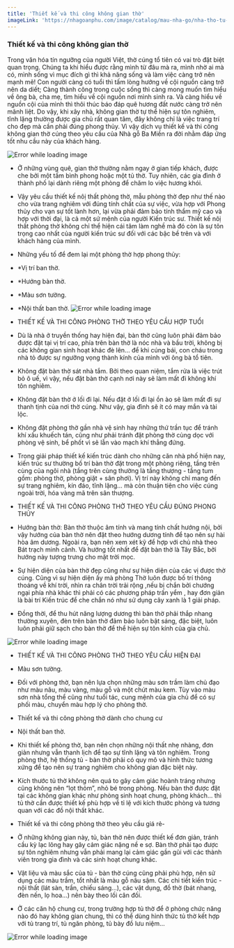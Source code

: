 ```yaml
---
title: 'Thiết kế và thi công không gian thờ'
imageLink: 'https://nhagoanphu.com/image/catalog/mau-nha-go/nha-tho-tu-duong/NTD-01/nha-tu-duong-2.jpg'
---
```


### Thiết kế và thi công không gian thờ

Trong văn hóa tín ngưỡng của người Việt, thờ cúng tổ tiên có vai trò đặt biệt quan trọng. Chúng ta khi hiểu được rằng mình từ đâu mà ra, mình nhờ ai mà có, mình sống vì mục đích gì thì khả năng sống và làm việc càng trở nên mạnh mẽ! Con người càng có tuổi thì tấm lòng hướng về cội nguồn càng trở nên da diết; Càng thành công trong cuộc sống thì càng mong muốn tìm hiểu về ông bà, cha mẹ, tìm hiểu về cội nguồn nơi mình sinh ra. Và càng hiểu về nguồn cội của mình thì thôi thúc báo đáp quê hương đất nước càng trở nên mãnh liệt. Do vậy, khi xây nhà, không gian thờ tự thể hiện sự tôn nghiêm, tĩnh lặng thường được gia chủ rất quan tâm, đây không chỉ là việc trang trí cho đẹp mà cần phải đúng phong thủy. Vì vậy dịch vụ thiết kế và thi công không gian thờ cúng theo yêu cầu của Nhà gỗ Ba Miền ra đời nhằm đáp ứng tốt nhu cầu này của khách hàng.

![Error while loading image](https://drive.google.com/thumbnail?id=1Qex8IXKfOpo19h_uPa4kWo6tdqODlR65 'Ảnh minh họa')

-   Ở những vùng quê, gian thờ thường nằm ngay ở gian tiếp khách, được che bởi một tấm bình phong hoặc một tủ thờ. Tuy nhiên, các gia đình ở thành phố lại dành riêng một phòng để chăm lo việc hương khói.

-   Vậy yêu cầu thiết kế nôị thất phòng thờ, mẫu phòng thờ đẹp như thế nào cho vừa trang nghiêm với đúng tính chất của sự việc, vừa hợp với Phong thủy cho vạn sự tốt lành hơn, lại vừa phải đảm bảo tính thẩm mỹ cao và hợp với thời đại, là cả một sứ mệnh của người Kiến trúc sư. Thiết kế nôị thất phòng thờ không chỉ thể hiện cái tâm làm nghề mà đó còn là sự tôn trọng cao nhất của người kiến trúc sư đối với các bậc bề trên và với khách hàng của mình.
-   Những yếu tố để đem lại một phòng thờ hợp phong thủy:
-   \*Vị trí ban thờ.
-   \*Hướng bàn thờ.
-   \*Màu sơn tường.
-   \*Nội thất ban thờ.
    ![Error while loading image](https://drive.google.com/thumbnail?id=1WJYy8IbUp2Fz43Zsph3Hoq8nTtgbEvQK 'Ảnh minh họa')

-   THIẾT KẾ VÀ THI CÔNG PHÒNG THỜ THEO YÊU CẦU HỢP TUỔI
-   Dù là nhà ở truyền thống hay hiện đại, bàn thờ cũng luôn phải đảm bảo được đặt tại vị trí cao, phía trên bàn thờ là nóc nhà và bầu trời, không bị các không gian sinh hoạt khác đè lên… để khi cúng bái, con cháu trong nhà tỏ được sự ngưỡng vọng thành kính của mình với ông bà tổ tiên.
-   Không đặt bàn thờ sát nhà tắm. Bởi theo quan niệm, tắm rửa là việc trút bỏ ô uế, vì vậy, nếu đặt bàn thờ cạnh nơi này sẽ làm mất đi không khí tôn nghiêm.
-   Không đặt bàn thờ ở lối đi lại. Nếu đặt ở lối đi lại ồn ào sẽ làm mất đi sự thanh tịnh của nơi thờ cúng. Như vậy, gia đình sẽ ít có may mắn và tài lộc.
-   Không đặt phòng thờ gần nhà vệ sinh hay những thứ trần tục để tránh khí xấu khuếch tán, cũng như phải tránh đặt phòng thờ cùng dọc với phòng vệ sinh, bể phốt vì sẽ lẫn vào mạch khí thẳng đứng.
-   Trong giải pháp thiết kế kiến trúc dành cho những căn nhà phố hiện nay, kiến trúc sư thường bố trí bàn thờ đặt trong một phòng riêng, tầng trên cùng của ngôi nhà (tầng trên cùng thường là tầng thượng - tầng tum gồm: phòng thờ, phòng giặt + sân phơi). Vị trí này không chỉ mang đến sự trang nghiêm, kín đáo, tĩnh lặng… mà còn thuận tiện cho việc cúng ngoài trời, hóa vàng mã trên sân thượng.

-   THIẾT KẾ VÀ THI CÔNG PHÒNG THỜ THEO YÊU CẦU ĐÚNG PHONG THỦY
-   Hướng bàn thờ: Bàn thờ thuộc âm tính và mang tính chất hướng nội, bởi vậy hướng của bàn thờ nên đặt theo hướng dương tính để tạo nên sự hài hòa âm dương. Ngoài ra, bạn nên xem xét kỹ để hợp với chủ nhà theo Bát trạch minh cảnh. Và hướng tốt nhất để đặt bàn thờ là Tây Bắc, bởi hướng này tượng trưng cho mặt trời mọc.
-   Sự hiện diện của bàn thờ đẹp cũng như sự hiện diện của các vị được thờ cúng. Cũng vì sự hiện diện ấy mà phòng Thờ luôn được bố trí thông thoáng về khí trời, nhìn ra chân trời trải rộng ,nếu bị chắn bởi chướng ngại phía nhà khác thì phải có các phương pháp trấn yểm , hay đơn giản là bài trí Kiến trúc để che chắn nó như sử dụng cây xanh là 1 giải pháp.
-   Đồng thời, để thu hút năng lượng dương thì bàn thờ phải thắp nhang thường xuyên, đèn trên bàn thờ đảm bảo luôn bật sáng, đặc biệt, luôn luôn phải giữ sạch cho bàn thờ để thể hiện sự tôn kính của gia chủ.

![Error while loading image](https://drive.google.com/thumbnail?id=1-b8dRYzGwVAZgnR0XlVdAQ1_7L9bi0Cv 'Ảnh minh họa')

-   THIẾT KẾ VÀ THI CÔNG PHÒNG THỜ THEO YÊU CẦU HIỆN ĐẠI
-   Màu sơn tường.
-   Đối với phòng thờ, bạn nên lựa chọn những màu sơn trầm làm chủ đạo như màu nâu, màu vàng, màu gỗ và một chút màu kem. Tùy vào màu sơn nhà tổng thể cũng như tuổi tác, cung mệnh của gia chủ để có sự phối màu, chuyển màu hợp lý cho phòng thờ.
-   Thiết kế và thi công phòng thờ dành cho chung cư
-   Nội thất ban thờ.
-   Khi thiết kế phòng thờ, bạn nên chọn những nội thất nhẹ nhàng, đơn giản nhưng vẫn thanh lịch để tạo sự tĩnh lặng và tôn nghiêm. Trong phòng thờ, hệ thống tủ - bàn thờ phải có quy mô và hình thức tương xứng để tạo nên sự trang nghiêm cho không gian đặc biệt này.
-   Kích thước tủ thờ không nên quá to gây cảm giác hoành tráng nhưng cũng không nên “lọt thỏm”, nhỏ bé trong phòng. Nếu bàn thờ được đặt tại các không gian khác như phòng sinh hoạt chung, phòng khách… thì tủ thờ cần được thiết kế phù hợp về tỉ lệ với kích thước phòng và tương quan với các đồ nội thất khác.
-   Thiết kế và thi công phòng thờ theo yêu cầu giá rẻ-
-   Ở những không gian này, tủ, bàn thờ nên được thiết kế đơn giản, tránh cầu kỳ lạc lõng hay gây cảm giác nặng nề e sợ. Bàn thờ phải tạo được sự tôn nghiêm nhưng vẫn phải mang lại cảm giác gần gũi với các thành viên trong gia đình và các sinh hoạt chung khác.

-   Vật liệu và màu sắc của tủ - bàn thờ cúng cũng phải phù hợp, nên sử dụng các màu trầm, tổt nhất là màu gỗ nâu sậm. Các chi tiết kiến trúc - nội thất (lát sàn, trần, chiếu sáng…), các vật dụng, đồ thờ (bát nhang, đèn nến, lọ hoa…) nên bày theo lối cân đối.

-   Ở các căn hộ chung cư, trong trường hợp tủ thờ để ở phòng chức năng nào đó hay không gian chung, thì có thể dùng hình thức tủ thờ kết hợp với tủ trang trí, tủ ngăn phòng, tủ bày đồ lưu niệm…

![Error while loading image](https://drive.google.com/thumbnail?id=1-b8dRYzGwVAZgnR0XlVdAQ1_7L9bi0Cv 'Ảnh minh họa')
